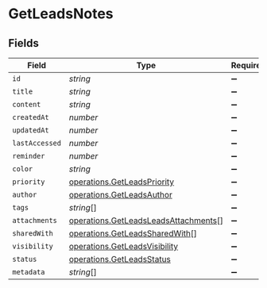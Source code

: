 # GetLeadsNotes


## Fields

| Field                                                                                        | Type                                                                                         | Required                                                                                     | Description                                                                                  |
| -------------------------------------------------------------------------------------------- | -------------------------------------------------------------------------------------------- | -------------------------------------------------------------------------------------------- | -------------------------------------------------------------------------------------------- |
| `id`                                                                                         | *string*                                                                                     | :heavy_minus_sign:                                                                           | N/A                                                                                          |
| `title`                                                                                      | *string*                                                                                     | :heavy_minus_sign:                                                                           | N/A                                                                                          |
| `content`                                                                                    | *string*                                                                                     | :heavy_minus_sign:                                                                           | N/A                                                                                          |
| `createdAt`                                                                                  | *number*                                                                                     | :heavy_minus_sign:                                                                           | N/A                                                                                          |
| `updatedAt`                                                                                  | *number*                                                                                     | :heavy_minus_sign:                                                                           | N/A                                                                                          |
| `lastAccessed`                                                                               | *number*                                                                                     | :heavy_minus_sign:                                                                           | N/A                                                                                          |
| `reminder`                                                                                   | *number*                                                                                     | :heavy_minus_sign:                                                                           | N/A                                                                                          |
| `color`                                                                                      | *string*                                                                                     | :heavy_minus_sign:                                                                           | N/A                                                                                          |
| `priority`                                                                                   | [operations.GetLeadsPriority](../../models/operations/getleadspriority.md)                   | :heavy_minus_sign:                                                                           | N/A                                                                                          |
| `author`                                                                                     | [operations.GetLeadsAuthor](../../models/operations/getleadsauthor.md)                       | :heavy_minus_sign:                                                                           | N/A                                                                                          |
| `tags`                                                                                       | *string*[]                                                                                   | :heavy_minus_sign:                                                                           | N/A                                                                                          |
| `attachments`                                                                                | [operations.GetLeadsLeadsAttachments](../../models/operations/getleadsleadsattachments.md)[] | :heavy_minus_sign:                                                                           | N/A                                                                                          |
| `sharedWith`                                                                                 | [operations.GetLeadsSharedWith](../../models/operations/getleadssharedwith.md)[]             | :heavy_minus_sign:                                                                           | N/A                                                                                          |
| `visibility`                                                                                 | [operations.GetLeadsVisibility](../../models/operations/getleadsvisibility.md)               | :heavy_minus_sign:                                                                           | N/A                                                                                          |
| `status`                                                                                     | [operations.GetLeadsStatus](../../models/operations/getleadsstatus.md)                       | :heavy_minus_sign:                                                                           | N/A                                                                                          |
| `metadata`                                                                                   | *string*[]                                                                                   | :heavy_minus_sign:                                                                           | N/A                                                                                          |